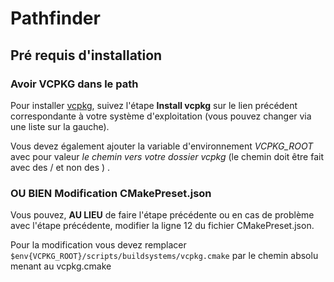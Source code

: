 # Pathfinder

## Pré requis d'installation 

### Avoir VCPKG dans le path

Pour installer [vcpkg](https://vcpkg.io/en/getting-started.html), suivez l'étape **Install vcpkg** sur le lien précédent correspondante à votre système d'exploitation (vous pouvez changer via une liste sur la gauche).

Vous devez également ajouter la variable d'environnement *VCPKG_ROOT* avec pour valeur *le chemin vers votre dossier vcpkg* (le chemin doit être fait avec des / et non des \) .

### OU BIEN Modification CMakePreset.json

Vous pouvez, **AU LIEU** de faire l'étape précédente ou en cas de problème avec l'étape précédente, modifier la ligne 12 du fichier CMakePreset.json.

Pour la modification vous devez remplacer `$env{VCPKG_ROOT}/scripts/buildsystems/vcpkg.cmake` par le chemin absolu menant au vcpkg.cmake
